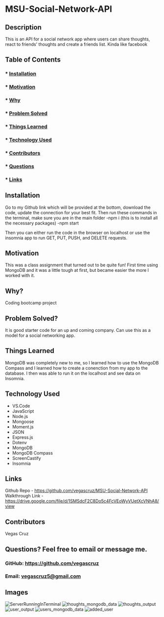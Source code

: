   # MSU-Social-Network-API

  ## Description
  This is an API for a social network app where users can share thoughts, react to friends' thoughts and create a friends list. Kinda like facebook
  
  ## Table of Contents
  ###  * [Installation](#installation)
  ###  * [Motivation](#motivation)
  ###  * [Why](#why)
  ###  * [Problem Solved](#problemSolved)
  ###  * [Things Learned](#thingsLearned)
  ###  * [Technology Used](#technologyUsed)
  ###  * [Contributors](#contributionGuidelines)
  ###  * [Questions](#questions)
  ###  * [Links](#links)
  
  ## Installation
  Go to my Github link which will be provided at the bottom, download the code, update the connection for your best fit. Then run these commands in the terminal, make sure you are in the main folder
  -npm i (this is to install all the necessary packages)
  -npm start

  Then you can either run the code in the browser on localhost or use the insomnia app to run GET, PUT, PUSH, and DELETE requests.

  ## Motivation
  This was a class assignment that turned out to be quite fun! First time using MongoDB and it was a little tough at first, but became easier the more I worked with it.

  ## Why?
  Coding bootcamp project

  ## Problem Solved?
  It is good starter code for an up and coming company. Can use this as a model for a social networking app.

  ## Things Learned
  MongoDB was completely new to me, so I learned how to use the MongoDB Compass and I learned how to create a conenction from my app to the database. I then was able to run it on the localhost and see data on Insomnia.

  ## Technology Used
  * VS.Code
  * JavaScript
  * Node.js
  * Mongoose
  * Moment.js
  * JSON
  * Express.js
  * Dotenv
  * MongoDB
  * MongoDB Compass
  * ScreenCastify
  * Insomnia

  ## Links
  Github Repo - https://github.com/vegascruz/MSU-Social-Network-API
  Walkthrough Link - https://drive.google.com/file/d/1SMSdcF2C8Do5c4FcVEoWyVUetXcVNhA8/view
  ## Contributors
  Vegas Cruz

  ## Questions? Feel free to email or message me.
  ### GitHub: https://github.com/vegascruz
  ### Email: vegascruz5@gmail.com

  ## Images
![ServerRunningInTerminal](https://user-images.githubusercontent.com/95984881/210904463-92044127-45c7-4554-8fc4-7589b09d5ab3.png)
![thoughts_mongodb_data](https://user-images.githubusercontent.com/95984881/210904465-0cc4e005-3827-4dd3-996a-0b212b79810c.png)
![thoughts_output](https://user-images.githubusercontent.com/95984881/210904467-f8e2ab47-dfbe-41d7-8ab6-e8f103d5e9a1.png)
![user_output](https://user-images.githubusercontent.com/95984881/210904468-1f840002-1b7f-4edb-bfc2-7a6bde8fe09f.png)
![users_mongodb_data](https://user-images.githubusercontent.com/95984881/210904469-1e5bf578-c895-4f1b-90a2-91055544a4b9.png)
![added_user](https://user-images.githubusercontent.com/95984881/210904470-04f26f5b-9ef4-4266-90c7-dacea56a2f27.png)

